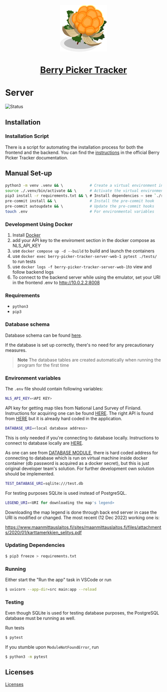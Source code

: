 <div align="center">
  <a href="https://github.com/marjanpoimijat">
    <img
        alt="Berry Picker Tracker logo"
        height=150
        src="https://raw.githubusercontent.com/marjanpoimijat/berry-picker-tracker-docs/main/docs/images/logo.png"
        title="Berry Picker Tracker logo"
        width=150
    />
  </a>
  <h1>
    <a href="https://github.com/marjanpoimijat">
      Berry Picker Tracker
    </a>
  </h1>
</div>

# Server

![Status](https://badgen.net/https/ohtup-staging.cs.helsinki.fi/bpt-stage/status)

## Installation

### Installation Script

There is a script for automating the installation process for both the frontend and the backend. You can find the [instructions](https://github.com/marjanpoimijat/berry-picker-tracker-docs/blob/main/README.md#installation) in the official Berry Picker Tracker documentation.

## Manual Set-up

```bash
python3 -m venv .venv && \            # Create a virtual environment in `./.venv`
source ./.venv/bin/activate && \      # Activate the virtual environment
pip3 install -r requirements.txt && \ # Install dependencies — see `./requirements.txt` for more info
pre-commit install && \               # Install the pre-commit hook
pre-commit autoupdate && \            # Update the pre-commit hooks
touch .env                            # For environmental variables
```

### Development Using Docker

1. Install [Docker](https://docs.docker.com/get-docker)
2. add your API key to the enviroment section in the docker compose as NLS_API_KEY
3. use `docker compose up -d --build` to build and launch the containers
4. use `docker exec berry-picker-tracker-server-web-1 pytest ./tests/` to run tests
5. use `docker logs -f berry-picker-tracker-server-web-1`to view and follow backend logs
6. To connect to the backend server while using the emulator, set your URI in the frontend .env to http://10.0.2.2:8008

### Requirements

- `python3`
- `pip3`

### Database schema

Database schema can be found [here](https://github.com/marjanpoimijat/berry-picker-tracker-docs/blob/main/docs/images/bpt_schema.png).

If the database is set up correctly, there's no need for any precautionary measures.

> **Note**
> The database tables are created automatically when running the program for the first time

### Environment variables

The `.env` file should contain following variables:

```bash
NLS_API_KEY=<API KEY>
```

API key for getting map tiles from National Land Survey of Finland. Instructions for acquiring one can be found [HERE](https://www.maanmittauslaitos.fi/rajapinnat/api-avaimen-ohje). The right API is found from [HERE](https://www.maanmittauslaitos.fi/karttakuvapalvelu/tekninen-kuvaus-wmts#avoin-rajapintayhteys) but it is already hard coded in the application.

```bash
DATABASE_URI=<local database address>
```
This is only needed if you're connecting to database locally. Instructions to connect to database locally are [HERE](https://github.com/marjanpoimijat/berry-picker-tracker-docs/blob/main/db_locally_instructions.md).

As one can see from [DATABASE MODULE](https://github.com/marjanpoimijat/berry-picker-tracker-server/blob/main/src/utilities/db.py#L17), there is hard coded address for connecting to database which is run on virtual machine inside docker container (db password is acquired as a docker secret), but this is just original developer team's solution. For further development own solution should be implemented.

```bash
TEST_DATABASE_URI=sqlite:///test.db
```
For testing purposes SQLite is used instead of PostgreSQL.

```bash
LEGEND_URI=<URI for downloading the map's legend>
```

Downloading the map legend is done through back end server in case the URI is modified or changed. The most recent (12 Dec 2022) working one is:

https://www.maanmittauslaitos.fi/sites/maanmittauslaitos.fi/files/attachments/2020/01/karttamerkkien_selitys.pdf

### Updating Dependencies

```bash
$ pip3 freeze > requirements.txt
```

### Running

Either start the "Run the app" task in VSCode or run

```bash
$ uvicorn --app-dir=src main:app --reload
```

### Testing

Even though SQLite is used for testing database purposes, the PostgreSQL database must be running as well.

Run tests

```bash
$ pytest
```

If you stumble upon `ModuleNotFoundError`, run

```bash
$ python3 -m pytest
```

## Licenses

[Licenses](https://github.com/marjanpoimijat/berry-picker-tracker-server/tree/main/licenses)
